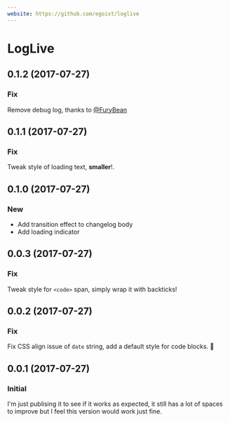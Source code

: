 ```yaml
---
website: https://github.com/egoist/loglive
---
```


# LogLive

## 0.1.2 (2017-07-27)

### Fix

Remove debug log, thanks to [@FuryBean](https://github.com/furybean)

## 0.1.1 (2017-07-27)

### Fix

Tweak style of loading text, **smaller**!.

## 0.1.0 (2017-07-27)

### New

- Add transition effect to changelog body
- Add loading indicator

## 0.0.3 (2017-07-27)

### Fix

Tweak style for `<code>` span, simply wrap it with backticks!

## 0.0.2 (2017-07-27)

### Fix

Fix CSS align issue of `date` string, add a default style for code blocks. 💅

## 0.0.1 (2017-07-27)

### Initial

I'm just publising it to see if it works as expected, it still has a lot of spaces to improve but I feel this version would work just fine.
